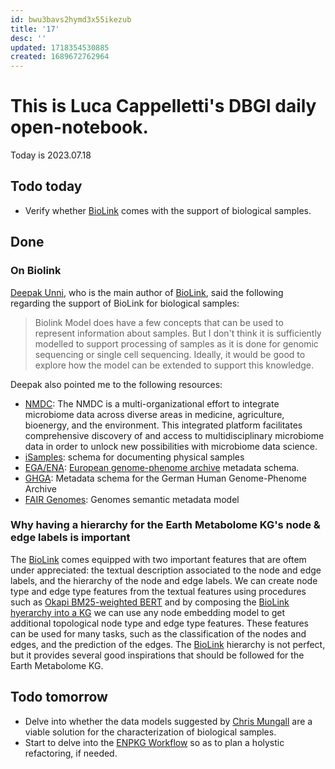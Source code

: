 ```yaml
---
id: bwu3bavs2hymd3x55ikezub
title: '17'
desc: ''
updated: 1718354530885
created: 1689672762964
---
```


# This is Luca Cappelletti's DBGI daily open-notebook.

Today is 2023.07.18

## Todo today
* Verify whether [BioLink](https://www.ncbi.nlm.nih.gov/pmc/articles/PMC9372416/) comes with the support of biological samples.

## Done

### On Biolink
[Deepak Unni](https://www..com/in/deepakunni3/), who is the main author of [BioLink](https://www.ncbi.nlm.nih.gov/pmc/articles/PMC9372416/), said the following regarding the support of BioLink for biological samples:

> Biolink Model does have a few concepts that can be used to represent information about samples. But I don't think it is sufficiently modelled to support processing of samples as it is done for genomic sequencing or single cell sequencing. Ideally, it would be good to explore how the model can be extended to support this knowledge.

Deepak also pointed me to the following resources:

- [NMDC](https://github.com/microbiomedata/nmdc-schema): The NMDC is a multi-organizational effort to integrate microbiome data across diverse areas in medicine, agriculture, bioenergy, and the environment. This integrated platform facilitates comprehensive discovery of and access to multidisciplinary microbiome data in order to unlock new possibilities with microbiome data science.
- [iSamples](https://github.com/isamplesorg/metadata): schema for documenting physical samples
- [EGA/ENA](https://github.com/EbiEga/ega-metadata-schema): [European genome-phenome archive](https://ega-archive.org/submission/quickguide) metadata schema.
- [GHGA](https://github.com/ghga-de/ghga-metadata-schema): Metadata schema for the German Human Genome-Phenome Archive
- [FAIR Genomes](https://github.com/fairgenomes/fairgenomes-semantic-model): Genomes semantic metadata model

### Why having a hierarchy for the Earth Metabolome KG's node & edge labels is important
The [BioLink](https://www.ncbi.nlm.nih.gov/pmc/articles/PMC9372416/) comes equipped with two important features that are oftem under appreciated: the textual description associated to the node and edge labels, and the hierarchy of the node and edge labels. We can create node type and edge type features from the textual features using procedures such as [Okapi BM25-weighted BERT](https://github.com/AnacletoLAB/grape/blob/main/tutorials/BM25_weighted_pretrained_BERT_based_textual_embedding_using_GRAPE.ipynb) and by composing the [BioLink hyerarchy into a KG](https://github.com/LucaCappelletti94/kg-biolink) we can use any node embedding model to get additional topological node type and edge type features. These features can be used for many tasks, such as the classification of the nodes and edges, and the prediction of the edges. The [BioLink](https://www.ncbi.nlm.nih.gov/pmc/articles/PMC9372416/) hierarchy is not perfect, but it provides several good inspirations that should be followed for the Earth Metabolome KG.

## Todo tomorrow
* Delve into whether the data models suggested by [Chris Mungall](https://www..com/in/chrismungall/) are a viable solution for the characterization of biological samples.
* Start to delve into the [ENPKG Workflow](https://github.com/enpkg/enpkg_workflow) so as to plan a holystic refactoring, if needed.
